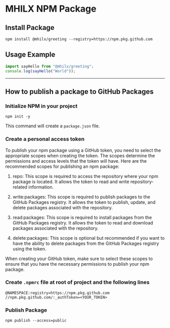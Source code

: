 # MHILX NPM Package

## Install Package
    npm install @mhilx/greeting --registry=https://npm.pkg.github.com

## Usage Example
```TypeScript
import sayHello from "@mhilx/greeting";
console.log(sayHello("World"));
```
---
## How to publish a package to GitHub Packages

### Initialize NPM in your project
    npm init -y

This command will create a `package.json` file. 

### Create a personal access token
To publish your npm package using a GitHub token, you need to select the appropriate scopes when creating the token. The scopes determine the permissions and access levels that the token will have. Here are the recommended scopes for publishing an npm package:

  1. repo: This scope is required to access the repository where your npm package is located. It allows the token to read and write repository-related information.

  2. write:packages: This scope is required to publish packages to the GitHub Packages registry. It allows the token to publish, update, and delete packages associated with the repository.

  3. read:packages: This scope is required to install packages from the GitHub Packages registry. It allows the token to read and download packages associated with the repository.

  4. delete:packages: This scope is optional but recommended if you want to have the ability to delete packages from the GitHub Packages registry using the token.

When creating your GitHub token, make sure to select these scopes to ensure that you have the necessary permissions to publish your npm package.

### Create `.npmrc` file at root of project and the following lines
    @NAMESPACE:registry=https://npm.pkg.github.com
    //npm.pkg.github.com/:_authToken=<YOUR_TOKEN>

### Publish Package
    npm publish --access=public